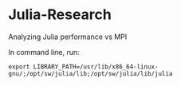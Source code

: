 # Julia-Research
Analyzing Julia performance vs MPI

In command line, run:

```
export LIBRARY_PATH=/usr/lib/x86_64-linux-gnu/;/opt/sw/julia/lib;/opt/sw/julia/lib/julia
```

